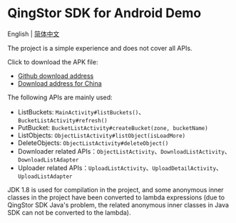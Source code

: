 # QingStor SDK for Android Demo

English | [简体中文](./README-zh_CN.md)

The project is a simple experience and does not cover all APIs.

Click to download the APK file:

- [Github download address](./release/demo-release.apk)
- [Download address for China](https://js-cdn.pek3b.qingstor.com/qingstor-sdk-android/demo-release.apk)

The following APIs are mainly used:

- ListBuckets: `MainActivity#listBuckets()`、`BucketListActivity#refresh()`
- PutBucket: `BucketListActivity#createBucket(zone, bucketName)`
- ListObjects: `ObjectListActivity#listObject(isLoadMore)`
- DeleteObjects: `ObjectListActivity#deleteObject()`
- Downloader related APIs：`ObjectListActivity`、`DownloadListActivity`、`DownloadListAdapter`
- Uploader related APIs：`UploadListActivity`、`UploadDetailActivity`、`UploadListAdapter`

JDK 1.8 is used for compilation in the project, and some anonymous inner classes in the project have been converted to lambda expressions (due to QingStor SDK Java's problem, the related anonymous inner classes in Java SDK can not be converted to the lambda).